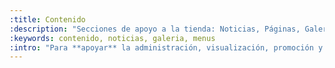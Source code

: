 ```yaml
---
:title: Contenido
:description: "Secciones de apoyo a la tienda: Noticias, Páginas, Galerías, Menus"
:keywords: contenido, noticias, galeria, menus
:intro: "Para **apoyar** la administración, visualización, promoción y venta de productos Bootic te proporciona las siguientes herramientas:"
---
```

